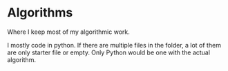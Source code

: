 # Algorithms

Where I keep most of my algorithmic work.

I mostly code in python. If there are multiple files in the folder, a lot of them are only starter file or empty. Only Python would be one with the actual algorithm.
